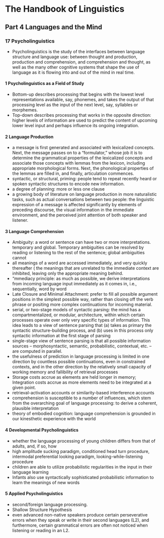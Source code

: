 # The Handbook of Linguistics
## Part 4 Languages and the Mind
### 17 Psycholinguistics
+ Psycholinguistics is the study of the interfaces between language structure and language use: between thought and production, production and comprehension, and comprehension and thought, as well as the many other cognitive systems that shape the use of language as it is flowing into and out of the mind in real time.
#### 1 Psycholinguistics as a Field of Study
+ Bottom-up describes processing that begins with the lowest level representations available, say, phonemes, and takes the output of that processing level as the input of the next level, say, syllables or morphemes.
+ Top-down describes processing that works in the opposite direction: higher levels of information are used to predict the content of upcoming lower level input and perhaps influence its ongoing integration.
#### 2 Language Production
+ a message is first generated and associated with lexicalized concepts. Next, the message passes on to a “formulator,” whose job it is to determine the grammatical properties of the lexicalized concepts and associate those concepts with lemmas from the lexicon, including appropriate morphological forms. Next, the phonological properties of the lemmas are filled in, and finally, articulation commences. 
+ syntactic, or structural, priming: people tend to repeat recently heard or spoken syntactic structures to encode new information. 
+ a degree of planning: more or less one clause
+ a growing body of literature on language production in more naturalistic tasks, such as actual conversations between two people: the linguistic expression of a message is affected significantly by elements of preceding discourse, the visual information in the immediate environment, and the perceived joint attention of both speaker and listener. 
#### 3 Language Comprehension
+ Ambiguity: a word or sentence can have two or more interpretations. temporary and global. Temporary ambiguities can be resolved by reading or listening to the rest of the sentence; global ambiguities cannot  
+ all meanings of a word are accessed immediately, and very quickly thereafter ( the meanings that are unrelated to the immediate context are inhibited, leaving only the appropriate meaning behind.
+ “mmediacy principle: as much as possible, we derive interpretations from incoming language input immediately as it comes in, i.e., sequentially, word by word
+ Late Closure and Minimal Attachment: prefer to fill all possible argument positions in the simplest possible way, rather than closing off the verb phrase or positing more complex continuations for incoming material.
+ serial, or two-stage models of syntactic parsing: the mind has a compartmentalized, or modular, architecture, within which certain processes operate over only very specific types of information. This idea leads to a view of sentence parsing that (a) takes as primary the syntactic structure-building process, and (b) uses in this process only syntactic information at the first stage of parsing 
+ single-stage view of sentence parsing is that all possible information sources – morphosyntactic, semantic, probabilistic, contextual, etc. – are computed in parallel. 
+ the usefulness of prediction in language processing is limited in one direction by countless possible continuations, even in constrained contexts, and in the other direction by the relatively small capacity of working memory and fallibility of retrieval processes
+ Storage costs accrue as elements are held longer in memory; Integration costs accrue as more elements need to be integrated at a given point.
+ retrieval-activation accounts or similarity-based interference accounts 
+ comprehension is susceptible to a number of influences, which stem from the overarching goal of language processing: to derive a coherent, plausible interpretation
+ theory of embodied cognition: language comprehension  is grounded in our kinesthetic experience with the world
#### 4 Developmental Psycholinguistics
+ whether the language processing of young children differs from that of adults, and, if so, how
+ high amplitude sucking paradigm, conditioned head turn procedure, intermodal preferential looking paradigm, looking-while-listening procedure
+ children are able to utilize probabilistic regularities in the input in their language learning 
+ Infants also use syntactically sophisticated probabilistic information to learn the meanings of new words
#### 5 Applied Psycholinguistics
+ second/foreign language processing.
+ Shallow Structure Hypothesis
+ even advanced non-native speakers produce certain perseverative errors when they speak or write in their second languages (L2), and furthermore, certain grammatical errors are often not noticed when listening or reading in an L2. 